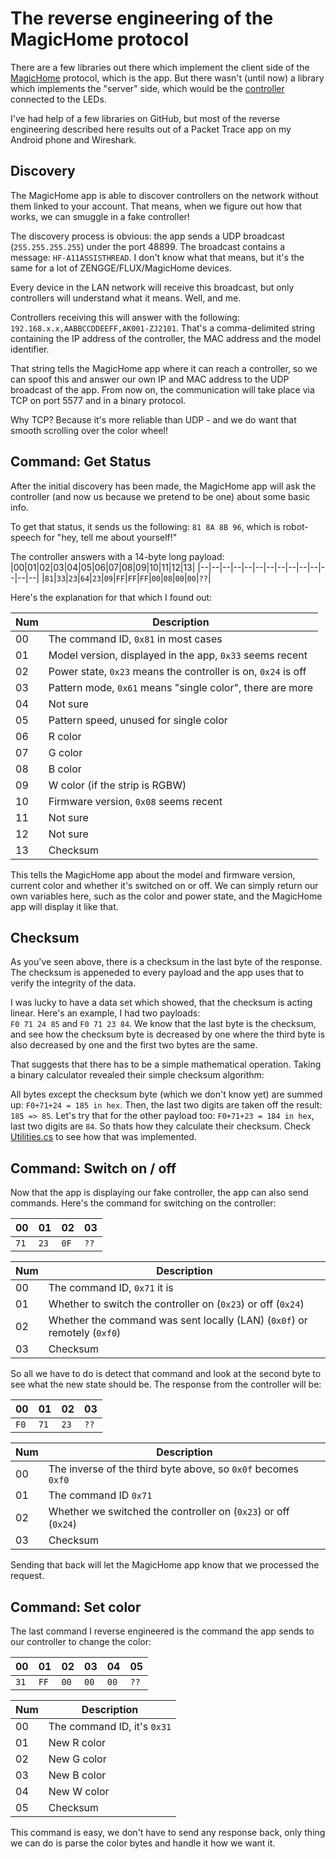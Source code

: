 # The reverse engineering of the MagicHome protocol
There are a few libraries out there which implement the client side of the [MagicHome](https://play.google.com/store/apps/details?id=com.zengge.wifi&hl=de) protocol, which is the app. But there wasn't (until now) a library which implements the "server" side, which would be the [controller](https://aliexpress.com/item/33035745736.html?src=google&albch=shopping&acnt=494-037-6276&isdl=y&slnk=&plac=&mtctp=&albbt=Gploogle_7_shopping&aff_atform=google&aff_short_key=UneMJZVf&&albagn=888888&albcp=1705854617&albag=67310370915&trgt=743612850714&crea=de33035745736&netw=u&device=c&albpg=743612850714&albpd=de33035745736&gclid=CjwKCAjwkJj6BRA-EiwA0ZVPVndgdbe_APMj71f5FiGF1x9L4pg2KP_3WflQhmYt4-kunBiLryhhrRoC_UwQAvD_BwE&gclsrc=aw.ds) connected to the LEDs.  

I've had help of a few libraries on GitHub, but most of the reverse engineering described here results out of a Packet Trace app on my Android phone and Wireshark.

## Discovery
The MagicHome app is able to discover controllers on the network without them linked to your account. That means, when we figure out how that works, we can smuggle in a fake controller!

The discovery process is obvious: the app sends a UDP broadcast (`255.255.255.255`) under the port 48899. The broadcast contains a message: `HF-A11ASSISTHREAD`. I don't know what that means, but it's the same for a lot of ZENGGE/FLUX/MagicHome devices.

Every device in the LAN network will receive this broadcast, but only controllers will understand what it means. Well, and me.

Controllers receiving this will answer with the following: `192.168.x.x,AABBCCDDEEFF,AK001-ZJ2101`. That's a comma-delimited string containing the IP address of the controller, the MAC address and the model identifier.

That string tells the MagicHome app where it can reach a controller, so we can spoof this and answer our own IP and MAC address to the UDP broadcast of the app. From now on, the communication will take place via TCP on port 5577 and in a binary protocol.

Why TCP? Because it's more reliable than UDP - and we do want that smooth scrolling over the color wheel!

## Command: Get Status
After the initial discovery has been made, the MagicHome app will ask the controller (and now us because we pretend to be one) about some basic info.

To get that status, it sends us the following: `81 8A 8B 96`, which is robot-speech for "hey, tell me about yourself!"

The controller answers with a 14-byte long payload:   
|00|01|02|03|04|05|06|07|08|09|10|11|12|13|
|--|--|--|--|--|--|--|--|--|--|--|--|--|--|
|`81`|`33`|`23`|`64`|`23`|`09`|`FF`|`FF`|`FF`|`00`|`08`|`00`|`00`|`??`|

Here's the explanation for that which I found out:

|Num|Description|
|---|-----------|
|00|The command ID, `0x81` in most cases|
|01|Model version, displayed in the app, `0x33` seems recent|
|02|Power state, `0x23` means the controller is on, `0x24` is off|
|03|Pattern mode, `0x61` means "single color", there are more|
|04|Not sure|
|05|Pattern speed, unused for single color|
|06|R color|
|07|G color|
|08|B color|
|09|W color (if the strip is RGBW)|
|10|Firmware version, `0x08` seems recent|
|11|Not sure|
|12|Not sure|
|13|Checksum|

This tells the MagicHome app about the model and firmware version, current color and whether it's switched on or off. We can simply return our own variables here, such as the color and power state, and the MagicHome app will display it like that.

## Checksum
As you've seen above, there is a checksum in the last byte of the response. The checksum is appeneded to every payload and the app uses that to verify the integrity of the data.

I was lucky to have a data set which showed, that the checksum is acting linear. Here's an example, I had two payloads:   
`F0 71 24 85` and `F0 71 23 84`. We know that the last byte is the checksum, and see how the checksum byte is decreased by one where the third byte is also decreased by one and the first two bytes are the same.

That suggests that there has to be a simple mathematical operation. Taking a binary calculator revealed their simple checksum algorithm:

All bytes except the checksum byte (which we don't know yet) are summed up: `F0+71+24 = 185 in hex`. Then, the last two digits are taken off the result: `185 => 85`.
Let's try that for the other payload too: `F0+71+23 = 184 in hex`, last two digits are `84`. So thats how they calculate their checksum. Check [Utilities.cs](https://github.com/iUltimateLP/MagicHomeController/blob/master/MagicHomeController/Utilities.cs#L53) to see how that was implemented.

## Command: Switch on / off
Now that the app is displaying our fake controller, the app can also send commands. Here's the command for switching on the controller:

|00|01|02|03|
|--|--|--|--|
|`71`|`23`|`0F`|`??`|

|Num|Description|
|---|-----------|
|00|The command ID, `0x71` it is|
|01|Whether to switch the controller on (`0x23`) or off (`0x24`)|
|02|Whether the command was sent locally (LAN) (`0x0f`) or remotely (`0xf0`)|
|03|Checksum|

So all we have to do is detect that command and look at the second byte to see what the new state should be. The response from the controller will be:

|00|01|02|03|
|--|--|--|--|
|`F0`|`71`|`23`|`??`|

|Num|Description|
|---|-----------|
|00|The inverse of the third byte above, so `0x0f` becomes `0xf0`|
|01|The command ID `0x71`|
|02|Whether we switched the controller on (`0x23`) or off (`0x24`)|
|03|Checksum|

Sending that back will let the MagicHome app know that we processed the request.

## Command: Set color
The last command I reverse engineered is the command the app sends to our controller to change the color:

|00|01|02|03|04|05|
|--|--|--|--|--|--|
|`31`|`FF`|`00`|`00`|`00`|`??`|

|Num|Description|
|---|-----------|
|00|The command ID, it's `0x31`|
|01|New R color|
|02|New G color|
|03|New B color|
|04|New W color|
|05|Checksum|

This command is easy, we don't have to send any response back, only thing we can do is parse the color bytes and handle it how we want it.
